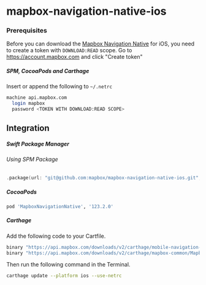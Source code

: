 # mapbox-navigation-native-ios

### Prerequisites

Before you can download the [Mapbox Navigation Native](https://github.com/mapbox/mapbox-navigation-native) for iOS, you need to create a token with `DOWNLOAD:READ` scope.
Go to https://account.mapbox.com and click "Create token"

##### SPM, CocoaPods and Carthage
Insert or append the following to `~/.netrc`

```bash
machine api.mapbox.com
  login mapbox
  password <TOKEN WITH DOWNLOAD:READ SCOPE>
```

## Integration

##### Swift Package Manager

###### Using SPM Package

```swift
.package(url: "git@github.com:mapbox/mapbox-navigation-native-ios.git", from: "123.2.0"),
```

##### CocoaPods

```ruby
pod 'MapboxNavigationNative', '123.2.0'
```

##### Carthage

Add the following code to your Cartfile.

```bash
binary "https://api.mapbox.com/downloads/v2/carthage/mobile-navigation-native/MapboxNavigationNative.json" == 123.2.0
binary "https://api.mapbox.com/downloads/v2/carthage/mapbox-common/MapboxCommon-ios.json" == 23.2.0
```

Then run the following command in the Terminal.
```bash
carthage update --platform ios --use-netrc
```
